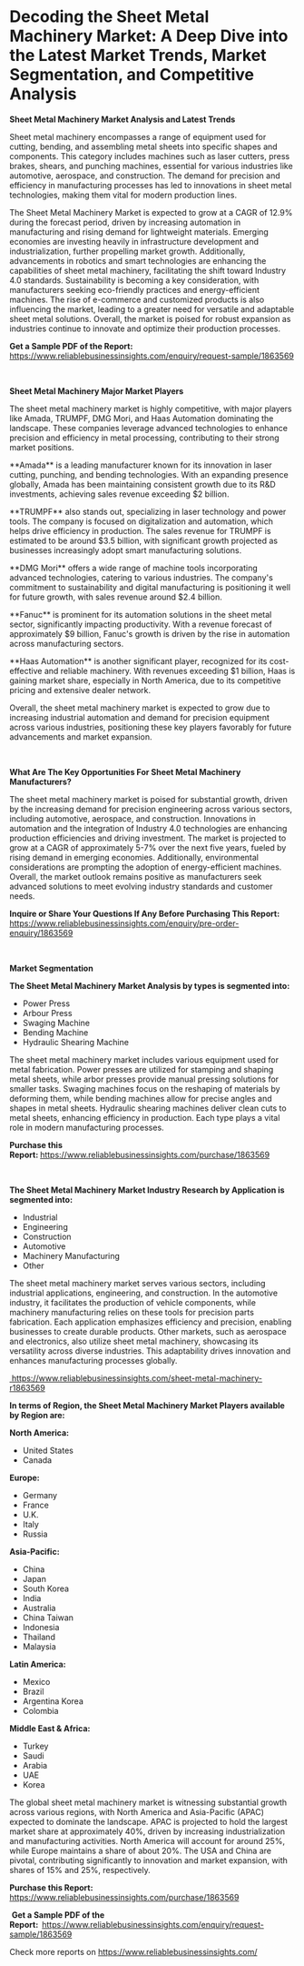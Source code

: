 <p><h1>Decoding the Sheet Metal Machinery Market: A Deep Dive into the Latest Market Trends, Market Segmentation, and Competitive Analysis</h1></p><p><strong>Sheet Metal Machinery Market Analysis and Latest Trends</strong></p>
<p><p>Sheet metal machinery encompasses a range of equipment used for cutting, bending, and assembling metal sheets into specific shapes and components. This category includes machines such as laser cutters, press brakes, shears, and punching machines, essential for various industries like automotive, aerospace, and construction. The demand for precision and efficiency in manufacturing processes has led to innovations in sheet metal technologies, making them vital for modern production lines.</p><p>The Sheet Metal Machinery Market is expected to grow at a CAGR of 12.9% during the forecast period, driven by increasing automation in manufacturing and rising demand for lightweight materials. Emerging economies are investing heavily in infrastructure development and industrialization, further propelling market growth. Additionally, advancements in robotics and smart technologies are enhancing the capabilities of sheet metal machinery, facilitating the shift toward Industry 4.0 standards. Sustainability is becoming a key consideration, with manufacturers seeking eco-friendly practices and energy-efficient machines. The rise of e-commerce and customized products is also influencing the market, leading to a greater need for versatile and adaptable sheet metal solutions. Overall, the market is poised for robust expansion as industries continue to innovate and optimize their production processes.</p></p>
<p><strong>Get a Sample PDF of the Report:&nbsp;</strong> <a href="https://www.reliablebusinessinsights.com/enquiry/request-sample/1863569?utm_campaign=3582&utm_medium=2&utm_source=Github&utm_content=ia&utm_term=10042025&utm_id=sheet-metal-machinery">https://www.reliablebusinessinsights.com/enquiry/request-sample/1863569</a></p>
<p>&nbsp;</p>
<p><strong>Sheet Metal Machinery Major Market Players</strong></p>
<p><p>The sheet metal machinery market is highly competitive, with major players like Amada, TRUMPF, DMG Mori, and Haas Automation dominating the landscape. These companies leverage advanced technologies to enhance precision and efficiency in metal processing, contributing to their strong market positions.</p><p>**Amada** is a leading manufacturer known for its innovation in laser cutting, punching, and bending technologies. With an expanding presence globally, Amada has been maintaining consistent growth due to its R&D investments, achieving sales revenue exceeding $2 billion.</p><p>**TRUMPF** also stands out, specializing in laser technology and power tools. The company is focused on digitalization and automation, which helps drive efficiency in production. The sales revenue for TRUMPF is estimated to be around $3.5 billion, with significant growth projected as businesses increasingly adopt smart manufacturing solutions.</p><p>**DMG Mori** offers a wide range of machine tools incorporating advanced technologies, catering to various industries. The company's commitment to sustainability and digital manufacturing is positioning it well for future growth, with sales revenue around $2.4 billion.</p><p>**Fanuc** is prominent for its automation solutions in the sheet metal sector, significantly impacting productivity. With a revenue forecast of approximately $9 billion, Fanuc's growth is driven by the rise in automation across manufacturing sectors.</p><p>**Haas Automation** is another significant player, recognized for its cost-effective and reliable machinery. With revenues exceeding $1 billion, Haas is gaining market share, especially in North America, due to its competitive pricing and extensive dealer network.</p><p>Overall, the sheet metal machinery market is expected to grow due to increasing industrial automation and demand for precision equipment across various industries, positioning these key players favorably for future advancements and market expansion.</p></p>
<p>&nbsp;</p>
<p><strong>What Are The Key Opportunities For Sheet Metal Machinery Manufacturers?</strong></p>
<p><p>The sheet metal machinery market is poised for substantial growth, driven by the increasing demand for precision engineering across various sectors, including automotive, aerospace, and construction. Innovations in automation and the integration of Industry 4.0 technologies are enhancing production efficiencies and driving investment. The market is projected to grow at a CAGR of approximately 5-7% over the next five years, fueled by rising demand in emerging economies. Additionally, environmental considerations are prompting the adoption of energy-efficient machines. Overall, the market outlook remains positive as manufacturers seek advanced solutions to meet evolving industry standards and customer needs.</p></p>
<p><strong>Inquire or Share Your Questions If Any Before Purchasing This Report:</strong> <a href="https://www.reliablebusinessinsights.com/enquiry/pre-order-enquiry/1863569?utm_campaign=3582&utm_medium=2&utm_source=Github&utm_content=ia&utm_term=10042025&utm_id=sheet-metal-machinery">https://www.reliablebusinessinsights.com/enquiry/pre-order-enquiry/1863569</a></p>
<p>&nbsp;</p>
<p><strong>Market Segmentation</strong></p>
<p><strong>The Sheet Metal Machinery Market Analysis by types is segmented into:</strong></p>
<p><ul><li>Power Press</li><li>Arbour Press</li><li>Swaging Machine</li><li>Bending Machine</li><li>Hydraulic Shearing Machine</li></ul></p>
<p><p>The sheet metal machinery market includes various equipment used for metal fabrication. Power presses are utilized for stamping and shaping metal sheets, while arbor presses provide manual pressing solutions for smaller tasks. Swaging machines focus on the reshaping of materials by deforming them, while bending machines allow for precise angles and shapes in metal sheets. Hydraulic shearing machines deliver clean cuts to metal sheets, enhancing efficiency in production. Each type plays a vital role in modern manufacturing processes.</p></p>
<p><strong>Purchase this Report:&nbsp;</strong><a href="https://www.reliablebusinessinsights.com/purchase/1863569?utm_campaign=3582&utm_medium=2&utm_source=Github&utm_content=ia&utm_term=10042025&utm_id=sheet-metal-machinery">https://www.reliablebusinessinsights.com/purchase/1863569</a></p>
<p>&nbsp;</p>
<p><strong>The Sheet Metal Machinery Market Industry Research by Application is segmented into:</strong></p>
<p><ul><li>Industrial</li><li>Engineering</li><li>Construction</li><li>Automotive</li><li>Machinery Manufacturing</li><li>Other</li></ul></p>
<p><p>The sheet metal machinery market serves various sectors, including industrial applications, engineering, and construction. In the automotive industry, it facilitates the production of vehicle components, while machinery manufacturing relies on these tools for precision parts fabrication. Each application emphasizes efficiency and precision, enabling businesses to create durable products. Other markets, such as aerospace and electronics, also utilize sheet metal machinery, showcasing its versatility across diverse industries. This adaptability drives innovation and enhances manufacturing processes globally.</p></p>
<p><a href="https://www.reliablebusinessinsights.com/sheet-metal-machinery-r1863569?utm_campaign=3582&utm_medium=2&utm_source=Github&utm_content=ia&utm_term=10042025&utm_id=sheet-metal-machinery">&nbsp;https://www.reliablebusinessinsights.com/sheet-metal-machinery-r1863569</a></p>
<p><strong>In terms of Region, the Sheet Metal Machinery Market Players available by Region are:</strong></p>
<p>
    <p> <strong> North America: </strong>
        <ul>
            <li>United States</li>
            <li>Canada</li>
        </ul>
        </p> 
    <p> <strong> Europe: </strong>
        <ul>
            <li>Germany</li>
            <li>France</li>
            <li>U.K.</li>
            <li>Italy</li>
            <li>Russia</li>
        </ul>
        </p> 
    <p> <strong> Asia-Pacific: </strong>
        <ul>
            <li>China</li>
            <li>Japan</li>
            <li>South Korea</li>
            <li>India</li>
            <li>Australia</li>
            <li>China Taiwan</li>
            <li>Indonesia</li>
            <li>Thailand</li>
            <li>Malaysia</li>
        </ul>
        </p> 
    <p> <strong> Latin America: </strong>
        <ul>
            <li>Mexico</li>
            <li>Brazil</li>
            <li>Argentina Korea</li>
            <li>Colombia</li>
        </ul>
        </p> 
    <p> <strong> Middle East & Africa: </strong>
        <ul>
            <li>Turkey</li>
            <li>Saudi</li>
            <li>Arabia</li>
            <li>UAE</li>
            <li>Korea</li>
        </ul>
    </p>
    </p>
<p><p>The global sheet metal machinery market is witnessing substantial growth across various regions, with North America and Asia-Pacific (APAC) expected to dominate the landscape. APAC is projected to hold the largest market share at approximately 40%, driven by increasing industrialization and manufacturing activities. North America will account for around 25%, while Europe maintains a share of about 20%. The USA and China are pivotal, contributing significantly to innovation and market expansion, with shares of 15% and 25%, respectively.</p></p>
<p><strong>Purchase this Report: </strong><a href="https://www.reliablebusinessinsights.com/purchase/1863569?utm_campaign=3582&utm_medium=2&utm_source=Github&utm_content=ia&utm_term=10042025&utm_id=sheet-metal-machinery">https://www.reliablebusinessinsights.com/purchase/1863569</a></p>
<p>&nbsp;<strong>Get a Sample PDF of the Report:&nbsp;&nbsp;</strong><a href="https://www.reliablebusinessinsights.com/enquiry/request-sample/1863569?utm_campaign=3582&utm_medium=2&utm_source=Github&utm_content=ia&utm_term=10042025&utm_id=sheet-metal-machinery">https://www.reliablebusinessinsights.com/enquiry/request-sample/1863569</a></p>
<p><strong></strong></p>
<p>Check more reports on <a href="https://www.reliablebusinessinsights.com/?utm_campaign=3582&utm_medium=2&utm_source=Github&utm_content=ia&utm_term=10042025&utm_id=sheet-metal-machinery">https://www.reliablebusinessinsights.com/</a></p>
